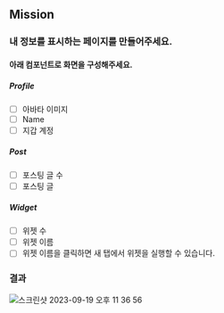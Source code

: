 ## Mission
### 내 정보를 표시하는 페이지를 만들어주세요.
#### 아래 컴포넌트로 화면을 구성해주세요.
##### Profile
- [ ] 아바타 이미지
- [ ] Name
- [ ] 지갑 계정
##### Post
- [ ] 포스팅 글 수
- [ ] 포스팅 글
##### Widget
- [ ] 위젯 수
- [ ] 위젯 이름
- [ ] 위젯 이름을 클릭하면 새 탭에서 위젯을 실행할 수 있습니다.

### 결과
![스크린샷 2023-09-19 오후 11 36 56](https://github.com/zeroN0de/collegium_BOS/assets/96616901/609683ac-7b1b-42aa-85b9-a2fcd54f5eef)
